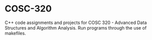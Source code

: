 # COSC-320
C++ code assignments and projects for COSC 320 - Advanced Data Structures and Algorithm Analysis. Run programs through the use of makefiles.
